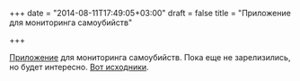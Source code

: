 +++
date = "2014-08-11T17:49:05+03:00"
draft = false
title = "Приложение для мониторинга самоубийств"

+++

<p><a href="http://www.checkupapp.org/#/">Приложение</a> для мониторинга самоубийств. Пока еще не зарелизились, но будет интересно. <a href="https://github.com/r1cky1337/checkup">Вот исходники</a>.</p>

